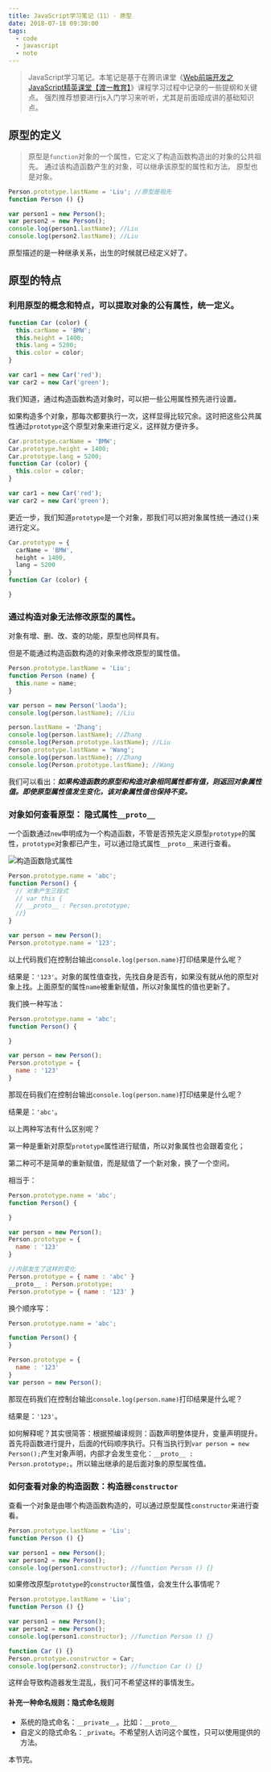 ```yaml
---
title: JavaScript学习笔记（11）- 原型
date: 2018-07-18 09:30:00
tags:
  - code
  - javascript
  - note
---
```


> JavaScript学习笔记。本笔记是基于在腾讯课堂《[Web前端开发之JavaScript精英课堂【渡一教育】](https://ke.qq.com/course/231577)》课程学习过程中记录的一些提纲和关键点。
> 强烈推荐想要进行js入门学习来听听，尤其是前面姬成讲的基础知识点。

## 原型的定义

> 原型是`function`对象的一个属性，它定义了构造函数构造出的对象的公共祖先。
> 通过该构造函数产生的对象，可以继承该原型的属性和方法。
> 原型也是对象。

```javascript
Person.prototype.lastName = 'Liu'; //原型是祖先
function Person () {}

var person1 = new Person();
var person2 = new Person();
console.log(person1.lastName); //Liu
console.log(person2.lastName); //Liu
```

原型描述的是一种继承关系，出生的时候就已经定义好了。

## 原型的特点

### 利用原型的概念和特点，可以提取对象的公有属性，统一定义。

```javascript
function Car (color) {
  this.carName = 'BMW';
  this.height = 1400;
  this.lang = 5200;
  this.color = color;
}

var car1 = new Car('red');
var car2 = new Car('green');
```

我们知道，通过构造函数构造对象时，可以把一些公用属性预先进行设置。

如果构造多个对象，那每次都要执行一次，这样显得比较冗余。这时把这些公共属性通过`prototype`这个原型对象来进行定义，这样就方便许多。

```javascript
Car.prototype.carName = 'BMW';
Car.prototype.height = 1400;
Car.prototype.lang = 5200;
function Car (color) {
  this.color = color;
}

var car1 = new Car('red');
var car2 = new Car('green');
```

更近一步，我们知道`prototype`是一个对象，那我们可以把对象属性统一通过`{}`来进行定义。

```javascript
Car.prototype = {
  carName = 'BMW',
  height = 1400,
  lang = 5200
}
function Car (color) {

}
```

### 通过构造对象无法修改原型的属性。

对象有增、删、改、查的功能，原型也同样具有。

但是不能通过构造函数构造的对象来修改原型的属性值。

```javascript
Person.prototype.lastName = 'Liu';
function Person (name) {
  this.name = name;
}

var person = new Person('laoda');
console.log(person.lastName); //Liu

person.lastName = 'Zhang';
console.log(person.lastName); //Zhang
console.log(Person.prototype.lastName); //Liu
Person.prototype.lastName = 'Wang';
console.log(person.lastName); //Zhang
console.log(Person.prototype.lastName); //Wang
```

我们可以看出：***如果构造函数的原型和构造对象相同属性都有值，则返回对象属性值。即使原型属性值发生变化，该对象属性值也保持不变。***

### 对象如何查看原型： 隐式属性`__proto__`

一个函数通过`new`申明成为一个构造函数，不管是否预先定义原型`prototype`的属性，`prototype`对象都已产生，可以通过隐式属性`__proto__`来进行查看。

![构造函数隐式属性](/demo/demo_04.png)

```javascript
Person.prototype.name = 'abc';
function Person() {
  // 对象产生三段式
  // var this {
  // __proto__ : Person.prototype;
  //}
}

var person = new Person();
Person.prototype.name = '123';

```

以上代码我们在控制台输出`console.log(person.name)`打印结果是什么呢？

结果是：`'123'`。对象的属性值查找，先找自身是否有，如果没有就从他的原型对象上找。上面原型的属性`name`被重新赋值，所以对象属性的值也更新了。

我们换一种写法：

```javascript
Person.prototype.name = 'abc';
function Person() {

}

var person = new Person();
Person.prototype = {
  name : '123'
}
```

那现在码我们在控制台输出`console.log(person.name)`打印结果是什么呢？

结果是：`'abc'`。

以上两种写法有什么区别呢？

第一种是重新对原型`prototype`属性进行赋值，所以对象属性也会跟着变化；

第二种可不是简单的重新赋值，而是赋值了一个新对象，换了一个空间。

相当于：

```javascript
Person.prototype.name = 'abc';
function Person() {

}

var person = new Person();
Person.prototype = {
  name : '123'
}

//内部发生了这样的变化
Person.prototype = { name : 'abc' }
__proto__ : Person.prototype;
Person.prototype = { name : '123' }

```

换个顺序写：

```javascript
Person.prototype.name = 'abc';

function Person() {
}

Person.prototype = {
  name : '123'
}
var person = new Person();
```

那现在码我们在控制台输出`console.log(person.name)`打印结果是什么呢？

结果是：`'123'`。

如何解释呢？其实很简答：根据预编译规则：函数声明整体提升，变量声明提升。首先将函数进行提升，后面的代码顺序执行。只有当执行到`var person = new Person();`产生对象声明，内部才会发生变化：`__proto__ : Person.prototype;`。所以输出继承的是后面对象的原型属性值。

### 如何查看对象的构造函数：构造器`constructor`

查看一个对象是由哪个构造函数构造的，可以通过原型属性`constructor`来进行查看。

```javascript
Person.prototype.lastName = 'Liu';
function Person () {}

var person1 = new Person();
var person2 = new Person();
console.log(person1.constructor); //function Person () {}
```

如果修改原型`prototype`的`constructor`属性值，会发生什么事情呢？

```javascript
Person.prototype.lastName = 'Liu';
function Person () {}

var person1 = new Person();
var person2 = new Person();
console.log(person1.constructor); //function Person () {}

function Car () {}
Person.prototype.constructor = Car;
console.log(person2.constructor); //function Car () {}
```

这样会导致构造器发生混乱，我们可不希望这样的事情发生。

#### 补充一种命名规则：隐式命名规则

* 系统的隐式命名：`__private__`。比如：`__proto__`
* 自定义的隐式命名：`_private`。不希望别人访问这个属性，只可以使用提供的方法。

本节完。
